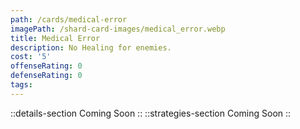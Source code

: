 ```yaml
---
path: /cards/medical-error
imagePath: /shard-card-images/medical_error.webp
title: Medical Error
description: No Healing for enemies.
cost: '5'
offenseRating: 0
defenseRating: 0
tags:
---
```

::details-section
Coming Soon
::
::strategies-section
Coming Soon
::
